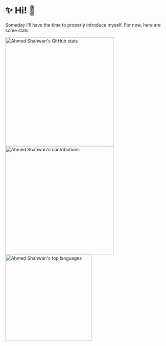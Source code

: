 # ✨ Hi! 👋

Someday I'll have the time to properly introduce myself. For now, here are some stats

<!--
**shahwan42/shahwan42** is a ✨ _special_ ✨ repository because its `README.md` (this file) appears on your GitHub profile.

Here are some ideas to get you started:

- 🔭 I’m currently working on ...
- 🌱 I’m currently learning ...
- 👯 I’m looking to collaborate on ...
- 🤔 I’m looking for help with ...
- 💬 Ask me about ...
- 📫 How to reach me: ...
- 😄 Pronouns: ...
- ⚡ Fun fact: ...
-->

<p>
  <img width=340 src="https://github-readme-stats.vercel.app/api?username=shahwan42&count_private=true&show_icons=true" alt="Ahmed Shahwan's GitHub stats">
  <img width=340 src="https://github-readme-streak-stats.herokuapp.com/?user=shahwan42" alt="Ahmed Shahwan's contributions" />
  <img width=270 src="https://github-readme-stats.vercel.app/api/top-langs/?username=shahwan42&layout=compact" alt="Ahmed Shahwan's top languages">
</p>
